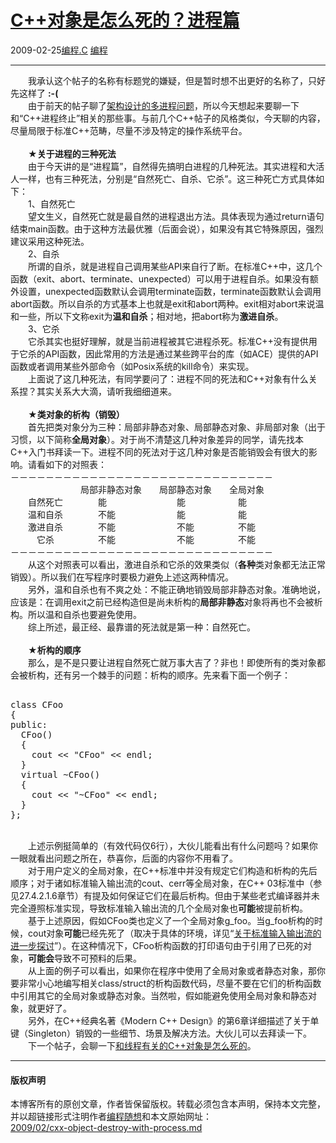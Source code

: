 <!DOCTYPE html>
<html xmlns="http://www.w3.org/1999/xhtml" xml:lang="zh-CN">
<head>
<meta http-equiv="Content-Type" content="text/html; charset=utf-8" />
<meta name="generator" content="Python script by program.think@gmail.com" />
<meta name="provider" content="program-think.blogspot.com" />
<link type="text/css" rel="stylesheet" href="../../css/program-think.css" />
<title>C++对象是怎么死的？进程篇 - 编程随想的博客</title>
</head>
<body>
<div id="main" style="width:100%;">
<h1><a href="../../index.md" title="回到首页">C++对象是怎么死的？进程篇</a></h1>
<div class="post-info"><span class="date-header">2009-02-25</span><a href="../../tags/E7BC96E7A88B.C.md" class="tag">编程.C</a> <a href="../../tags/E7BC96E7A88B.md" class="tag">编程</a> </div>
<hr>
<div class="post">
　　我承认这个帖子的名称有标题党的嫌疑，但是暂时想不出更好的名称了，只好先这样了 <b>:-(</b><br />　　由于前天的帖子聊了<a href="../../2009/02/multi-process-vs-multi-thread.md" target="_blank">架构设计的多进程问题</a>，所以今天想起来要聊一下和“C++进程终止”相关的那些事。与前几个C++帖子的风格类似，今天聊的内容，尽量局限于标准C++范畴，尽量不涉及特定的操作系统平台。<!--program-think--><br /><br />　　★<b>关于进程的三种死法</b><br />　　由于今天讲的是“进程篇”，自然得先搞明白进程的几种死法。其实进程和大活人一样，也有三种死法，分别是“自然死亡、自杀、它杀”。这三种死亡方式具体如下：<br />　　1、自然死亡<br />　　望文生义，自然死亡就是最自然的进程退出方法。具体表现为通过return语句结束main函数。由于这种方法最优雅（后面会说），如果没有其它特殊原因，强烈建议采用这种死法。<br />　　2、自杀<br />　　所谓的自杀，就是进程自己调用某些API来自行了断。在标准C++中，这几个函数（exit、abort、terminate、unexpected）可以用于进程自杀。如果没有额外设置，unexpected函数默认会调用terminate函数，terminate函数默认会调用abort函数。所以自杀的方式基本上也就是exit和abort两种。exit相对abort来说温和一些，所以下文称exit为<b>温和自杀</b>；相对地，把abort称为<b>激进自杀</b>。<br />　　3、它杀<br />　　它杀其实也挺好理解，就是当前进程被其它进程杀死。标准C++没有提供用于它杀的API函数，因此常用的方法是通过某些跨平台的库（如ACE）提供的API函数或者调用某些外部命令（如Posix系统的kill命令）来实现。<br />　　上面说了这几种死法，有同学要问了：进程不同的死法和C++对象有什么关系捏？其实关系大大滴，请听我细细道来。<br /><br />　　★<b>类对象的析构（销毁）</b><br />　　首先把类对象分为三种：局部非静态对象、局部静态对象、非局部对象（出于习惯，以下简称<b>全局对象</b>）。对于尚不清楚这几种对象差异的同学，请先找本C++入门书拜读一下。进程不同的死法对于这几种对象是否能销毁会有很大的影响。请看如下的对照表：<br /> －－－－－－－－－－－－－－－－－－－－－－－－－－－－－－<br />  　　　　　　　　局部非静态对象　　局部静态对象　　全局对象<br />　　自然死亡　　　　能　　　　　　　　能　　　　　　能<br />　　温和自杀　　　　不能　　　　　　　能　　　　　　能<br />　　激进自杀　　　　不能　　　　　　　不能　　　　　不能<br />　　　它杀　　　　　不能　　　　　　　不能　　　　　不能<br />－－－－－－－－－－－－－－－－－－－－－－－－－－－－－－<br />　　从这个对照表可以看出，激进自杀和它杀的效果类似（<b>各种</b>类对象都无法正常销毁）。所以我们在写程序时要极力避免上述这两种情况。<br />　　另外，温和自杀也有不爽之处：不能正确地销毁局部非静态对象。准确地说，应该是：在调用exit之前已经构造但是尚未析构的<b>局部非静态</b>对象将再也不会被析构。所以温和自杀也要避免使用。<br />　　综上所述，最正经、最靠谱的死法就是第一种：自然死亡。<br /><br />　　★<b>析构的顺序</b><br />　　那么，是不是只要让进程自然死亡就万事大吉了？非也！即使所有的类对象都会被析构，还有另一个棘手的问题：析构的顺序。先来看下面一个例子：<br /><pre><br />class CFoo<br />{<br />public:<br />  CFoo()<br />  {<br />    cout &lt;&lt; "CFoo" &lt;&lt; endl;<br />  }<br />  virtual ~CFoo()<br />  {<br />    cout &lt;&lt; "~CFoo" &lt;&lt; endl;<br />  }<br />};</pre><br />　　上述示例挺简单的（有效代码仅6行），大伙儿能看出有什么问题吗？如果你一眼就看出问题之所在，恭喜你，后面的内容你不用看了。<br />　　对于用户定义的全局对象，在C++标准中并没有规定它们构造和析构的先后顺序；对于诸如标准输入输出流的cout、cerr等全局对象，在C++ 03标准中（参见27.4.2.1.6章节）有提及如何保证它们在最后析构。但由于某些老式编译器并未完全遵照标准实现，导致标准输入输出流的几个全局对象也<b>可能</b>被提前析构。<br />　　基于上述原因，假如CFoo类也定义了一个全局对象g_foo。当g_foo析构的时候，cout对象<b>可能</b>已经先死了（取决于具体的环境，详见“<a href="../../2009/02/cxx-object-destroy-with-io-stream.md">关于标准输入输出流的进一步探讨</a>”）。在这种情况下，CFoo析构函数的打印语句由于引用了已死的对象，<b>可能会</b>导致不可预料的后果。<br />　　从上面的例子可以看出，如果你在程序中使用了全局对象或者静态对象，那你要非常小心地编写相关class/struct的析构函数代码，尽量不要在它们的析构函数中引用其它的全局对象或静态对象。当然啦，假如能避免使用全局对象和静态对象，就更好了。<br />　　另外，在C++经典名著《Modern C++ Design》的第6章详细描述了关于单键（Singleton）销毁的一些细节、场景及解决方法。大伙儿可以去拜读一下。<br />　　下一个帖子，会聊一下<a href="../../2009/03/cxx-object-destroy-with-thread-win32.md">和线程有关的C++对象是怎么死的</a>。<div class="blogger-post-footer">
</div>
<hr>
<div class="copyright">
<h4>版权声明</h4>
本博客所有的原创文章，作者皆保留版权。转载必须包含本声明，保持本文完整，并以超链接形式注明作者<a href="mailto:program.think@gmail.com">编程随想</a>和本文原始网址：<br>
<a href="2009/02/cxx-object-destroy-with-process.md">2009/02/cxx-object-destroy-with-process.md</a>
</div>
</div>
</body>
</html>

